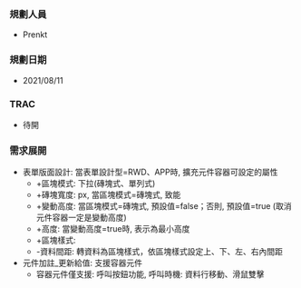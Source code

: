 ### <div id="user">規劃人員</div>
* Prenkt

### <div id="updatedate">規劃日期</div>
* 2021/08/11

### <div id="trac">TRAC</div>
* 待開 

### <div id="requirement">需求展開</div>
* 表單版面設計: 當表單設計型=RWD、APP時, 擴充元件容器可設定的屬性
    * +區塊模式: 下拉(磚塊式、單列式)
    * +磚塊寬度: px, 當區塊模式=磚塊式, 致能
    * +變動高度: 當區塊模式=磚塊式, 預設值=false；否則, 預設值=true (取消元件容器一定是變動高度) 
    * +高度: 當變動高度=true時, 表示為最小高度
    * +區塊樣式:
    * -資料間距: 轉資料為區塊樣式，依區塊樣式設定上、下、左、右內間距 
* 元件加註_更新給值: 支援容器元件
    * 容器元件僅支援: 呼叫按鈕功能, 呼叫時機: 資料行移動、滑鼠雙擊
   





